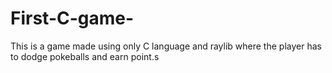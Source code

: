 # First-C-game-
This is a game made using only C language and raylib where the player has to dodge pokeballs and earn point.s 
